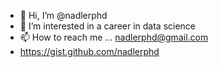 - 👋 Hi, I’m @nadlerphd
- 👀 I’m interested in a career in data science
- 📫 How to reach me ... nadlerphd@gmail.com
- https://gist.github.com/nadlerphd

<!---
nadlerphd/nadlerphd is a ✨ special ✨ repository because its `README.md` (this file) appears on your GitHub profile.
You can click the Preview link to take a look at your changes.
--->
